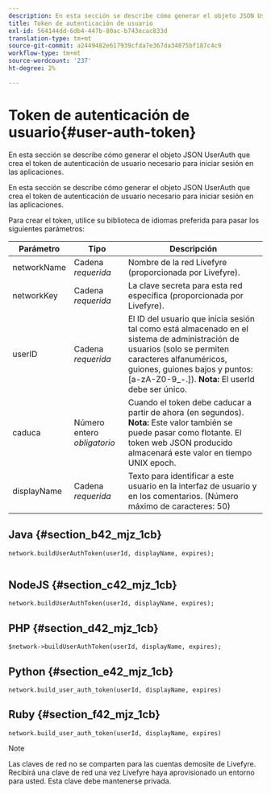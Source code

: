 ```yaml
---
description: En esta sección se describe cómo generar el objeto JSON UserAuth que crea el token de autenticación de usuario necesario para iniciar sesión en las aplicaciones.
title: Token de autenticación de usuario
exl-id: 564144dd-6db4-447b-80ac-b743ecac833d
translation-type: tm+mt
source-git-commit: a2449482e617939cfda7e367da34875bf187c4c9
workflow-type: tm+mt
source-wordcount: '237'
ht-degree: 2%

---
```


# Token de autenticación de usuario{#user-auth-token}

En esta sección se describe cómo generar el objeto JSON UserAuth que crea el token de autenticación de usuario necesario para iniciar sesión en las aplicaciones.

En esta sección se describe cómo generar el objeto JSON UserAuth que crea el token de autenticación de usuario necesario para iniciar sesión en las aplicaciones.

Para crear el token, utilice su biblioteca de idiomas preferida para pasar los siguientes parámetros:

| Parámetro | Tipo | Descripción |
|---|---|---|
| networkName | Cadena *requerida* | Nombre de la red Livefyre (proporcionada por Livefyre). |
| networkKey | Cadena *requerida* | La clave secreta para esta red específica (proporcionada por Livefyre). |
| userID | Cadena *requerida* | El ID del usuario que inicia sesión tal como está almacenado en el sistema de administración de usuarios (solo se permiten caracteres alfanuméricos, guiones, guiones bajos y puntos: [a-zA-Z0-9_-.]). **Nota:** El userId debe ser único. |
| caduca | Número entero *obligatorio* | Cuando el token debe caducar a partir de ahora (en segundos). **Nota:** Este valor también se puede pasar como flotante. El token web JSON producido almacenará este valor en tiempo UNIX epoch. |
| displayName | Cadena *requerida* | Texto para identificar a este usuario en la interfaz de usuario y en los comentarios. (Número máximo de caracteres: 50) |

## Java {#section_b42_mjz_1cb}

```
network.buildUserAuthToken(userId, displayName, expires); 
 
```

## NodeJS {#section_c42_mjz_1cb}

```
network.buildUserAuthToken(userId, displayName, expires); 
```

## PHP {#section_d42_mjz_1cb}

```
$network->buildUserAuthToken(userId, displayName, expires); 
```

## Python {#section_e42_mjz_1cb}

```
network.build_user_auth_token(userId, displayName, expires) 
```

## Ruby {#section_f42_mjz_1cb}

```
network.build_user_auth_token(userId, displayName, expires) 
```

>[!NOTE]
>
>Las claves de red no se comparten para las cuentas demosite de Livefyre. Recibirá una clave de red una vez Livefyre haya aprovisionado un entorno para usted. Esta clave debe mantenerse privada.
